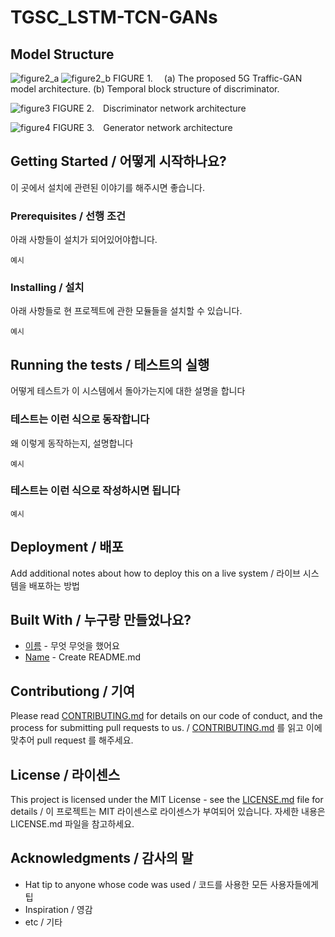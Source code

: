# TGSC_LSTM-TCN-GANs

## Model Structure

![figure2_a](https://user-images.githubusercontent.com/57590655/148371274-3a2b0d83-78b6-46d5-ae62-d5c67d791f46.jpg)
![figure2_b](https://user-images.githubusercontent.com/57590655/148371278-665a1d36-a663-41b8-b3c0-6d9890aca049.jpg)
FIGURE 1.  (a) The proposed 5G Traffic-GAN model architecture. (b) Temporal block structure of discriminator.

![figure3](https://user-images.githubusercontent.com/57590655/148371279-f4f2126b-36b6-4909-88fb-987043d520e9.jpg)
FIGURE 2. Discriminator network architecture

![figure4](https://user-images.githubusercontent.com/57590655/148371281-37c9d661-a22c-4f79-b817-5a8b4b7fced1.jpg)
FIGURE 3. Generator network architecture

## Getting Started / 어떻게 시작하나요?

이 곳에서 설치에 관련된 이야기를 해주시면 좋습니다.

### Prerequisites / 선행 조건

아래 사항들이 설치가 되어있어야합니다.

```
예시
```

### Installing / 설치

아래 사항들로 현 프로젝트에 관한 모듈들을 설치할 수 있습니다.

```
예시
```

## Running the tests / 테스트의 실행

어떻게 테스트가 이 시스템에서 돌아가는지에 대한 설명을 합니다

### 테스트는 이런 식으로 동작합니다

왜 이렇게 동작하는지, 설명합니다

```
예시
```

### 테스트는 이런 식으로 작성하시면 됩니다

```
예시
```

## Deployment / 배포

Add additional notes about how to deploy this on a live system / 라이브 시스템을 배포하는 방법

## Built With / 누구랑 만들었나요?

* [이름](링크) - 무엇 무엇을 했어요
* [Name](Link) - Create README.md

## Contributiong / 기여

Please read [CONTRIBUTING.md](https://gist.github.com/PurpleBooth/b24679402957c63ec426) for details on our code of conduct, and the process for submitting pull requests to us. / [CONTRIBUTING.md](https://gist.github.com/PurpleBooth/b24679402957c63ec426) 를 읽고 이에 맞추어 pull request 를 해주세요.

## License / 라이센스

This project is licensed under the MIT License - see the [LICENSE.md](https://gist.github.com/PurpleBooth/LICENSE.md) file for details / 이 프로젝트는 MIT 라이센스로 라이센스가 부여되어 있습니다. 자세한 내용은 LICENSE.md 파일을 참고하세요.

## Acknowledgments / 감사의 말

* Hat tip to anyone whose code was used / 코드를 사용한 모든 사용자들에게 팁
* Inspiration / 영감
* etc / 기타

